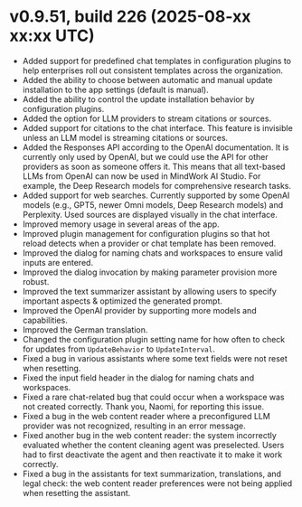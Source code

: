 # v0.9.51, build 226 (2025-08-xx xx:xx UTC)
- Added support for predefined chat templates in configuration plugins to help enterprises roll out consistent templates across the organization.
- Added the ability to choose between automatic and manual update installation to the app settings (default is manual).
- Added the ability to control the update installation behavior by configuration plugins.
- Added the option for LLM providers to stream citations or sources.
- Added support for citations to the chat interface. This feature is invisible unless an LLM model is streaming citations or sources.
- Added the Responses API according to the OpenAI documentation. It is currently only used by OpenAI, but we could use the API for other providers as soon as someone offers it. This means that all text-based LLMs from OpenAI can now be used in MindWork AI Studio. For example, the Deep Research models for comprehensive research tasks.
- Added support for web searches. Currently supported by some OpenAI models (e.g., GPT5, newer Omni models, Deep Research models) and Perplexity. Used sources are displayed visually in the chat interface.
- Improved memory usage in several areas of the app.
- Improved plugin management for configuration plugins so that hot reload detects when a provider or chat template has been removed.
- Improved the dialog for naming chats and workspaces to ensure valid inputs are entered.
- Improved the dialog invocation by making parameter provision more robust.
- Improved the text summarizer assistant by allowing users to specify important aspects & optimized the generated prompt.
- Improved the OpenAI provider by supporting more models and capabilities.
- Improved the German translation.
- Changed the configuration plugin setting name for how often to check for updates from `UpdateBehavior` to `UpdateInterval`.
- Fixed a bug in various assistants where some text fields were not reset when resetting.
- Fixed the input field header in the dialog for naming chats and workspaces.
- Fixed a rare chat-related bug that could occur when a workspace was not created correctly. Thank you, Naomi, for reporting this issue.
- Fixed a bug in the web content reader where a preconfigured LLM provider was not recognized, resulting in an error message.
- Fixed another bug in the web content reader: the system incorrectly evaluated whether the content cleaning agent was preselected. Users had to first deactivate the agent and then reactivate it to make it work correctly.
- Fixed a bug in the assistants for text summarization, translations, and legal check: the web content reader preferences were not being applied when resetting the assistant.